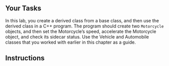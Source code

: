 ## Your Tasks

In this lab, you create a derived class from a base class, and then use the derived class in a C++ program. The program should create two `Motorcycle` objects, and then set the Motorcycle’s speed, accelerate the Motorcycle object, and check its sidecar status. Use the Vehicle and Automobile classes that you worked with earlier in this chapter as a guide.

## Instructions

